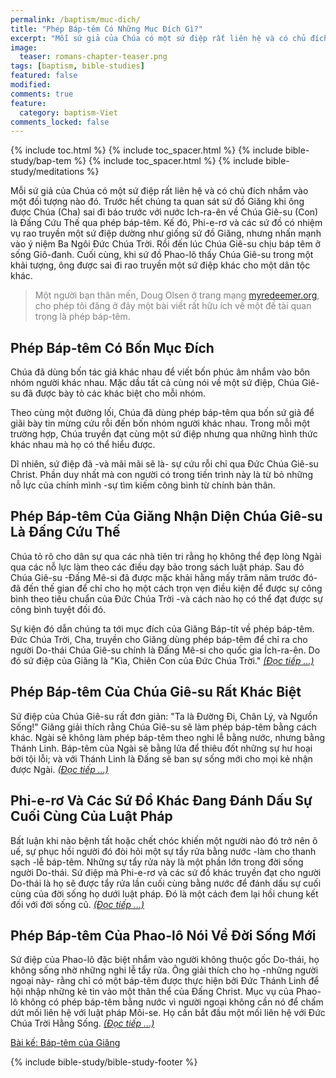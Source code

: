 ```yaml
---
permalink: /baptism/muc-dich/
title: "Phép Báp-têm Có Những Mục Đích Gì?"
excerpt: "Mỗi sứ giả của Chúa có một sứ điệp rất liên hệ và có chủ đích nhắm vào một đối tượng nào đó. Trước hết chúng ta quan sát sứ đồ Giăng khi ông được Chúa (Cha) sai đi báo trước với nước Ich-ra-ên về Chúa Giê-su (Con) là Đấng Cứu Thế qua phép báp-têm. Kế đó, Phi-e-rơ và các sứ đồ có nhiệm vụ rao truyền một sứ điệp dường như giống sứ đồ Giăng, nhưng nhấn mạnh vào ý niệm Ba Ngôi Đức Chúa Trời. Rồi đến lúc Chúa Giê-su chịu báp têm ở sống Giô-đanh. Cuối cùng, khi sứ đồ Phao-lô thấy Chúa Giê-su trong một khải tượng, ông được sai đi rao truyền một sứ điệp khác cho một dân tộc khác."
image: 
  teaser: romans-chapter-teaser.png
tags: [baptism, bible-studies]
featured: false
modified:
comments: true
feature:
  category: baptism-Viet
comments_locked: false
---
```


{% include toc.html %}
{% include toc_spacer.html %}
{% include bible-study/bap-tem %}
{% include toc_spacer.html %}
{% include bible-study/meditations %}

Mỗi sứ giả của Chúa có một sứ điệp rất liên hệ và có chủ đích nhắm vào một đối tượng nào đó. Trước hết chúng ta quan sát sứ đồ Giăng khi ông được Chúa (Cha) sai đi báo trước với nước Ich-ra-ên về Chúa Giê-su (Con) là Đấng Cứu Thế qua phép báp-têm. Kế đó, Phi-e-rơ và các sứ đồ có nhiệm vụ rao truyền một sứ điệp dường như giống sứ đồ Giăng, nhưng nhấn mạnh vào ý niệm Ba Ngôi Đức Chúa Trời. Rồi đến lúc Chúa Giê-su chịu báp têm ở sống Giô-đanh. Cuối cùng, khi sứ đồ Phao-lô thấy Chúa Giê-su trong một khải tượng, ông được sai đi rao truyền một sứ điệp khác cho một dân tộc khác.

> <span style="color: rgba(0,0,0,0.5);">Một người bạn thân mến, Doug Olsen ở trang mạng <a href="http://myredeemer.org">myredeemer.org</a>, cho phép tôi đăng ở đây một bài viết rất hữu ích về một đề tài quan trọng là phép báp-têm.</span>

## Phép Báp-têm Có Bốn Mục Đích

Chúa đã dùng bốn tác giá khác nhau để viết bốn phúc âm nhắm vào bôn nhóm người khác nhau. Mặc dầu tất cả cùng nói về một sứ điệp, Chúa Giê-su đã được bày tỏ các khác biệt cho mỗi nhóm.

Theo cùng một đường lối, Chúa đã dùng phép báp-têm qua bốn sứ giả để giãi bày tin mừng cứu rỗi đến bốn nhóm người khác nhau. Trong mỗi một trường hợp, Chúa truyền đạt cùng một sứ điệp nhưng qua những hình thức khác nhau mà họ có thể hiểu được.

Dĩ nhiên, sứ điệp đã -và mãi mãi sẽ là- sự cứu rỗi chỉ qua Đức Chúa Giê-su Christ. Phần duy nhất mà con người có trong tiến trình này là từ bỏ những nỗ lực của chính mình -sự tìm kiếm công bình từ chính bản thân.

## Phép Báp-têm Của Giăng Nhận Diện Chúa Giê-su Là Đấng Cứu Thế

Chúa tỏ rõ cho dân sự qua các nhà tiên tri rằng họ không thể đẹp lòng Ngài qua các nỗ lực làm theo các điều dạy bảo trong sách luật pháp. Sau đó Chúa Giê-su -Đấng Mê-si đã được mặc khải hằng mấy trăm năm trước đó- đã đến thế gian để chỉ cho họ một cách trọn vẹn điều kiện để được sự công bình theo tiêu chuẩn của Đức Chúa Trời -và cách nào họ có thể đạt được sự công bình tuyệt đối đó.

Sự kiện đó dẫn chúng ta tới mục đích của Giăng Báp-tít về phép báp-têm. Đức Chúa Trời, Cha, truyền cho Giăng dùng phép báp-têm để chỉ ra cho người Do-thái Chúa Giê-su chính là Đấng Mê-si cho quốc gia Ích-ra-ên. Do đó sứ điệp của Giăng là "Kìa, Chiên Con của Đức Chúa Trời."   <a href="{{ site.url }}/baptism/muc-dich/giang/"><em>(Đọc tiếp ...)</em></a>

## Phép Báp-têm Của Chúa Giê-su Rất Khác Biệt

Sứ điệp của Chúa Giê-su rất đơn giản: "Ta là Đường Đi, Chân Lý, và Ngưồn Sống!" Giăng giải thích rằng Chúa Giê-su sẽ làm phép báp-têm bằng cách khác. Ngài sẽ không làm phép báp-têm theo nghi lễ bằng nước, nhưng bằng Thánh Linh. Báp-têm của Ngài sẽ bằng lửa để thiêu đốt những sự hư hoại bởi tội lỗi; và với Thánh Linh là Đấng sẽ ban sự sống mới cho mọi kẻ nhận được Ngài.  <a href="{{ site.url }}/baptism/muc-dich/chua-gie-su/"><em>(Đọc tiếp ...)</em></a>

## Phi-e-rơ Và Các Sứ Đồ Khác Đang Đánh Dấu Sự Cuối Cùng Của Luật Pháp

Bất luận khi nào bệnh tất hoặc chết chóc khiến một người nào đó trở nên ô uế, sự phục hồi người đó đòi hỏi một sự tẩy rửa bằng nước -làm cho thanh sạch -lễ báp-têm. Những sự tẩy rửa này là một phần lớn trong đời sống người Do-thái. Sứ điệp mà Phi-e-rơ và các sứ đồ khác truyền đạt cho người Do-thái là họ sẽ được tẩy rửa lần cuối cùng bằng nước để đánh dấu sự cuối cùng của đời sống họ dưới luật pháp. Đó là một cách đem lại hồi chung kết đối với đời sống cũ.  <a href="{{ site.url }}/baptism/muc-dich/su-do/"><em>(Đọc tiếp ...)</em></a>

## Phép Báp-têm Của Phao-lô Nói Về Đời Sống Mới

Sứ điệp của Phao-lô đặc biệt nhắm vào người không thuộc gốc Do-thái, họ không sống nhờ những nghi lễ tẩy rửa. Ông giải thích cho họ -những người ngoại này- rằng chỉ có một báp-têm được thực hiện bởi Đức Thánh Linh để hội nhập những kẻ tin vào một thân thể của Đấng Christ. Mục vụ của Phao-lô không có phép báp-têm bằng nước vì người ngoại không cần nó để chấm dứt mối liên hệ với luật pháp Môi-se. Họ cần bắt đầu một mối liên hệ với Đức Chúa Trời Hằng Sống.  <a href="{{ site.url }}/baptism/muc-dich/phao-lo/"><em>(Đọc tiếp ...)</em></a>

<a href="/baptism/muc-dich/giang/">Bài kế: Báp-têm của Giăng</a>

{% include bible-study/bible-study-footer %}
